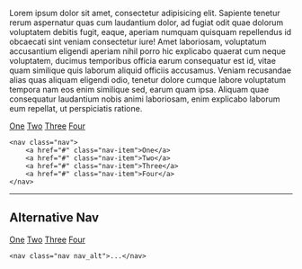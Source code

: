 Lorem ipsum dolor sit amet, consectetur adipisicing elit. Sapiente tenetur rerum aspernatur quas cum laudantium dolor, ad fugiat odit quae dolorum voluptatem debitis fugit, eaque, aperiam numquam quisquam repellendus id obcaecati sint veniam consectetur iure! Amet laboriosam, voluptatum accusantium eligendi aperiam nihil porro hic explicabo quaerat cum neque voluptatem, ducimus temporibus officia earum consequatur est id, vitae quam similique quis laborum aliquid officiis accusamus. Veniam recusandae alias quas aliquam eligendi odio, tenetur dolore cumque labore voluptatum tempora nam eos enim similique sed, earum quam ipsa. Aliquam quae consequatur laudantium nobis animi laboriosam, enim explicabo laborum eum repellat, ut perspiciatis ratione.

<div class="sg-example">
    <nav class="nav">
        <a href="#" class="nav-item">One</a>
        <a href="#" class="nav-item">Two</a>
        <a href="#" class="nav-item">Three</a>
        <a href="#" class="nav-item">Four</a>
    </nav>
</div>

```markup
<nav class="nav">
    <a href="#" class="nav-item">One</a>
    <a href="#" class="nav-item">Two</a>
    <a href="#" class="nav-item">Three</a>
    <a href="#" class="nav-item">Four</a>
</nav>
```

------------------------------------------------------------------

## Alternative Nav

<div class="sg-example">
    <nav class="nav nav_alt">
        <a href="#" class="nav-item">One</a>
        <a href="#" class="nav-item">Two</a>
        <a href="#" class="nav-item">Three</a>
        <a href="#" class="nav-item">Four</a>
    </nav>
</div>

```markup
<nav class="nav nav_alt">...</nav>
```